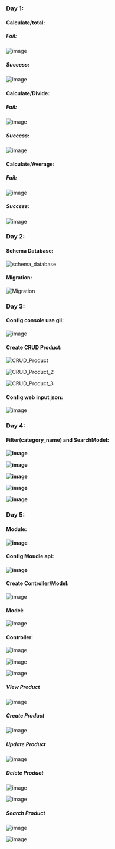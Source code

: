 <h3>Day 1:</h3>

<h4>Calculate/total:</h4>

<h5>Fail:</h5>

![image](https://github.com/Training-Exercises-Dtsmart/1_nguyendinhthinh/assets/95834842/f58825a1-2fe4-44e9-9653-69c8db8f121c)

<h5>Success:</h5>

![image](https://github.com/Training-Exercises-Dtsmart/1_nguyendinhthinh/assets/95834842/0fc9ddb2-8fbb-40aa-aeec-971133a92bcb)

<h4>Calculate/Divide:</h4>
<h5>Fail:</h5>

![image](https://github.com/Training-Exercises-Dtsmart/1_nguyendinhthinh/assets/95834842/d8c24359-7832-4c82-b93e-1f5660aca115)

<h5>Success:</h5>

![image](https://github.com/Training-Exercises-Dtsmart/1_nguyendinhthinh/assets/95834842/1100daf6-8894-4a4e-b038-2af2d8517eab)

<h4>Calculate/Average:</h4>
<h5>Fail:</h5>

![image](https://github.com/Training-Exercises-Dtsmart/1_nguyendinhthinh/assets/95834842/18c07d7b-b4e1-410e-9407-9c27f46a03a5)

<h5>Success:</h5>

![image](https://github.com/Training-Exercises-Dtsmart/1_nguyendinhthinh/assets/95834842/a00bcca5-ebd7-4f3c-aa84-93a0e5d9c6f3)

<h3>Day 2:</h3>

<h4>Schema Database:</h4>
  
![schema_database](https://github.com/Training-Exercises-Dtsmart/1_nguyendinhthinh/assets/95834842/c0486a79-47a8-4f5b-986f-9dc85b0af3d4)

<h4>Migration:</h4>
  
![Migration](https://github.com/Training-Exercises-Dtsmart/1_nguyendinhthinh/assets/95834842/10ed017b-60f2-4159-96dd-4c37432a7a59)

<h3>Day 3:</h3>

<h4>Config console use gii:</h4>
  
![image](https://github.com/Training-Exercises-Dtsmart/1_nguyendinhthinh/assets/95834842/bd6e0c8f-e094-4c41-89ca-e93106d74518)


<h4>Create CRUD Product:</h4>

![CRUD_Product](https://github.com/Training-Exercises-Dtsmart/1_nguyendinhthinh/assets/95834842/2b2ef099-1119-4c47-80b1-2d481f70f782)

![CRUD_Product_2](https://github.com/Training-Exercises-Dtsmart/1_nguyendinhthinh/assets/95834842/843aeef3-589a-4810-8c6f-e690338f5032)

![CRUD_Product_3](https://github.com/Training-Exercises-Dtsmart/1_nguyendinhthinh/assets/95834842/0945f9f7-b552-4daa-9c55-0d809f15087a)

<h4>Config web input json:</h4>

![image](https://github.com/Training-Exercises-Dtsmart/1_nguyendinhthinh/assets/95834842/e3cf7034-0756-470c-ad5c-8df81e02f05e)

<h3>Day 4:</h3>
<h4>Filter(category_name) and SearchModel:<h4>

![image](https://github.com/Training-Exercises-Dtsmart/1_nguyendinhthinh/assets/95834842/9478608c-2047-4695-89b2-5b809030665f)

![image](https://github.com/Training-Exercises-Dtsmart/1_nguyendinhthinh/assets/95834842/2e3bdcd8-0044-4cb3-b8b7-8c26e89605ba)

![image](https://github.com/Training-Exercises-Dtsmart/1_nguyendinhthinh/assets/95834842/1adea761-3c24-4c60-a65d-82d0bc5cf216)

![image](https://github.com/Training-Exercises-Dtsmart/1_nguyendinhthinh/assets/95834842/3af4d4d7-0e6e-4f5e-8e1a-6cf8f3e5f5dd)

![image](https://github.com/Training-Exercises-Dtsmart/1_nguyendinhthinh/assets/95834842/81081dbe-db28-4e82-8909-7724deb5c028)


<h3>Day 5:</h3>
<h4>Module:<h4>

![image](https://github.com/Training-Exercises-Dtsmart/1_nguyendinhthinh/assets/95834842/b9906992-a174-488c-a94c-90e4cb081c30)

<h4>Config Moudle api:<h4>

![image](https://github.com/Training-Exercises-Dtsmart/1_nguyendinhthinh/assets/95834842/e67d883a-992d-4ab2-a76e-e907b36bcd4f)

<h4>Create Controller/Model:</h4>

![image](https://github.com/Training-Exercises-Dtsmart/1_nguyendinhthinh/assets/95834842/a456a977-c356-461e-a08a-07511a843a23)

<h4>Model:</h4>

![image](https://github.com/Training-Exercises-Dtsmart/1_nguyendinhthinh/assets/95834842/8cf641bc-ae12-455e-93f1-430ea8b4d82d)

<h4>Controller:</h4>

![image](https://github.com/Training-Exercises-Dtsmart/1_nguyendinhthinh/assets/95834842/70d401cc-0131-47a5-a8ce-d2a3293598ac)

![image](https://github.com/Training-Exercises-Dtsmart/1_nguyendinhthinh/assets/95834842/03e9dafb-4b74-48f5-ae5e-05ea35d3bcaf)

![image](https://github.com/Training-Exercises-Dtsmart/1_nguyendinhthinh/assets/95834842/645e83a6-4f65-4a0a-8a0b-809a579b05f3)

<h5>View Product</h5>

![image](https://github.com/Training-Exercises-Dtsmart/1_nguyendinhthinh/assets/95834842/beb34742-de81-40d8-b6ba-81c9fa86c506)

<h5>Create Product</h5>

![image](https://github.com/Training-Exercises-Dtsmart/1_nguyendinhthinh/assets/95834842/d70d7a50-b1bd-4a9b-80c9-f43a98c003c2)

<h5>Update Product</h5>

![image](https://github.com/Training-Exercises-Dtsmart/1_nguyendinhthinh/assets/95834842/7879413e-2f16-4ea2-b568-25fb01954680)

<h5>Delete Product</h5>

![image](https://github.com/Training-Exercises-Dtsmart/1_nguyendinhthinh/assets/95834842/283deb7a-4e54-4a70-8ae3-b27043e1e3c1)

![image](https://github.com/Training-Exercises-Dtsmart/1_nguyendinhthinh/assets/95834842/78a00f47-bfbd-4cd8-9ea0-2bf24e0e525f)

<h5>Search Product</h5>

![image](https://github.com/Training-Exercises-Dtsmart/1_nguyendinhthinh/assets/95834842/0db2ac3d-b724-4a31-b701-51ec65cc6e8b)

![image](https://github.com/Training-Exercises-Dtsmart/1_nguyendinhthinh/assets/95834842/588b9bab-85f1-48b3-9c7d-55eba5797f42)

